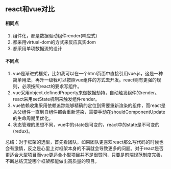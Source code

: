 ## react和vue对比 ##

#### 相同点
1. 组件化，都是数据驱动组件render(响应式)
2. 都采用virtual-dom的方式来反应真实dom
3. 都采用单项数据流的设计
#### 不同点
1. vue是渐进式框架，比如我可以在一个html页面中直接引用vue.js，这是一种简单用法，再升一级我可以按照vue组件的方式去开发。react则有更强的规则，必须按照react的要求写组件。
2. vue采用object.definedProperty来做数据劫持，自动触发组件的render。react采用setState机制来触发组件render。
3. vue依赖收集采用依赖追踪能够精确的定位到需要重新渲染的组件，而react是从父组件一直到自组件都会重新渲染，需要手动在shouldComponentUpdate的生命周期里优化。
4. 状态管理的思想不同，vue中的state是可变的，react中的state是不可变的(redux)。


总结：对于框架的选型，首先看团队，如果团队更喜欢react那么写代码的时候也会有激情，反之是心里上对框架本身的不满就会导致更多的问题。对于react是否更适合大型项目而vue更适合小型项目并不是很赞同，只要是前端规范制度完善，不断总结沉淀哪个框架都能做出高质量的项目。